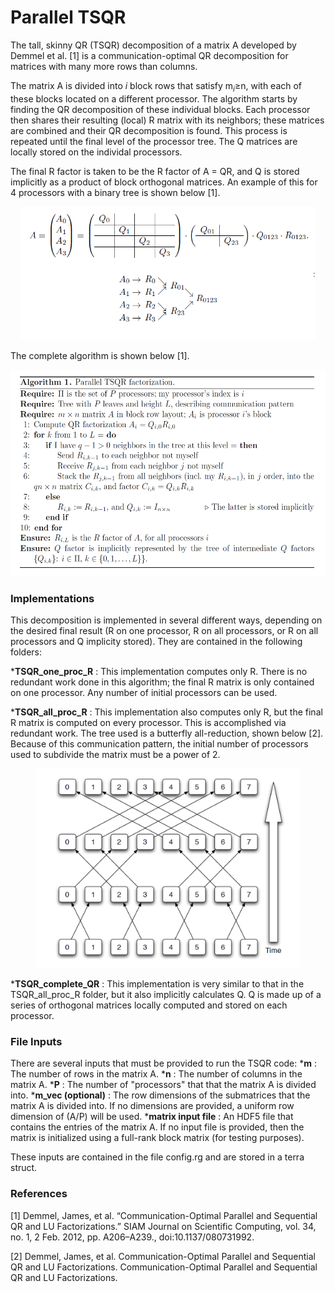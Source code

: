 # Parallel TSQR

The tall, skinny QR (TSQR) decomposition of a matrix A developed by Demmel et al. [1] is a communication-optimal QR decomposition for matrices with many more rows than columns. 

The matrix A is divided into _i_ block rows that satisfy m<sub>_i_</sub>&ge;n, with each of these blocks located on a different processor. The algorithm starts by finding the QR decomposition of these individual blocks. Each processor then shares their resulting (local) R matrix with its neighbors; these matrices are combined and their QR decomposition is found. This process is repeated until the final level of the processor tree. The Q matrices are locally stored on the individal processors.

The final R factor is taken to be the R factor of A = QR, and Q is stored implicitly as a product of block orthogonal matrices. An example of this for 4 processors with a binary tree is shown below [1].

<p align="center">
 <img src="images/example.png" width = "470" height = "213">
</p>

The complete algorithm is shown below [1].

<p align="center">
 <img src="images/algorithm.png" width="545" height = "330">
</p>

### Implementations
This decomposition is implemented in several different ways, depending on the desired final result (R on one processor, R on all processors, or R on all processors and Q implicity stored). They are contained in the following folders:

  ***TSQR_one_proc_R** : This implementation computes only R. There is no redundant work done in this algorithm; the final R matrix is only contained on one processor. Any number of initial processors can be used. 
  
  ***TSQR_all_proc_R** : This implementation also computes only R, but the final R matrix is computed on every processor. This is accomplished via redundant work. The tree used is a butterfly all-reduction, shown below [2]. Because of this communication pattern, the initial number of processors used to subdivide the matrix must be a power of 2. 
  
  <p align="center">
 <img src="images/butterfly_all_reduction.png" width="423" height = "319">
</p>
  
  ***TSQR_complete_QR** : This implementation is very similar to that in the TSQR_all_proc_R folder, but it also implicitly calculates Q. Q is made up of a series of orthogonal matrices locally computed and stored on each processor.

### File Inputs

There are several inputs that must be provided to run the TSQR code:
    ***m** : The number of rows in the matrix A.
    ***n** : The number of columns in the matrix A.
    ***P** : The number of "processors" that that the matrix A is divided into.
    ***m_vec (optional)**  : The row dimensions of the submatrices that the matrix A is divided into. If no dimensions are provided, a uniform row dimension of (A/P) will be used.
    ***matrix input file** : An HDF5 file that contains the entries of the matrix A. If no input file is provided, then the matrix is initialized using a full-rank block matrix (for testing purposes).

These inputs are contained in the file config.rg and are stored in a terra struct. 

### References

[1] Demmel, James, et al. “Communication-Optimal Parallel and Sequential QR and LU Factorizations.” SIAM Journal on Scientific Computing, vol. 34, no. 1, 2 Feb. 2012, pp. A206–A239., doi:10.1137/080731992.

[2] Demmel, James, et al. Communication-Optimal Parallel and Sequential QR and LU Factorizations. Communication-Optimal Parallel and Sequential QR and LU Factorizations.
